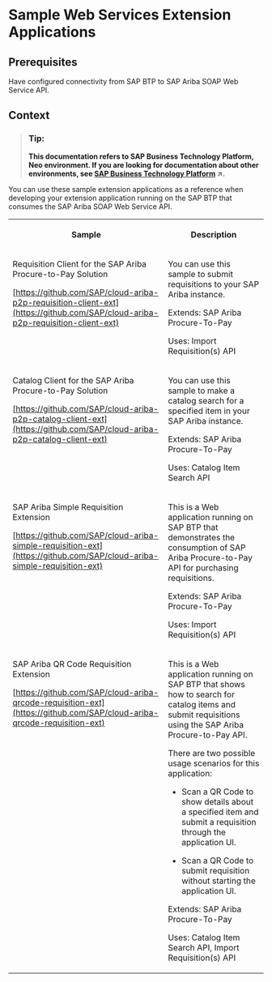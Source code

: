 <!-- loio8b1dc240f6684140b030da1abf62beec -->

# Sample Web Services Extension Applications



<a name="loio8b1dc240f6684140b030da1abf62beec__prereq_c1w_5xj_p1b"/>

## Prerequisites

Have configured connectivity from SAP BTP to SAP Ariba SOAP Web Service API.



## Context

> ### Tip:  
> **This documentation refers to SAP Business Technology Platform, Neo environment. If you are looking for documentation about other environments, see [SAP Business Technology Platform](https://help.sap.com/viewer/65de2977205c403bbc107264b8eccf4b/Cloud/en-US/6a2c1ab5a31b4ed9a2ce17a5329e1dd8.html "SAP Business Technology Platform (SAP BTP) is an integrated offering comprised of four technology portfolios: database and data management, application development and integration, analytics, and intelligent technologies. The platform offers users the ability to turn data into business value, compose end-to-end business processes, and build and extend SAP applications quickly.") :arrow_upper_right:.**

You can use these sample extension applications as a reference when developing your extension application running on the SAP BTP that consumes the SAP Ariba SOAP Web Service API.


<table>
<tr>
<th valign="top">

Sample



</th>
<th valign="top">

Description



</th>
</tr>
<tr>
<td valign="top">

Requisition Client for the SAP Ariba Procure-to-Pay Solution

[https://github.com/SAP/cloud-ariba-p2p-requisition-client-ext](https://github.com/SAP/cloud-ariba-p2p-requisition-client-ext)



</td>
<td valign="top">

You can use this sample to submit requisitions to your SAP Ariba instance.

Extends: SAP Ariba Procure-To-Pay

Uses: Import Requisition\(s\) API



</td>
</tr>
<tr>
<td valign="top">

Catalog Client for the SAP Ariba Procure-to-Pay Solution

[https://github.com/SAP/cloud-ariba-p2p-catalog-client-ext](https://github.com/SAP/cloud-ariba-p2p-catalog-client-ext)



</td>
<td valign="top">

You can use this sample to make a catalog search for a specified item in your SAP Ariba instance.

Extends: SAP Ariba Procure-To-Pay

Uses: Catalog Item Search API



</td>
</tr>
<tr>
<td valign="top">

SAP Ariba Simple Requisition Extension

[https://github.com/SAP/cloud-ariba-simple-requisition-ext](https://github.com/SAP/cloud-ariba-simple-requisition-ext)



</td>
<td valign="top">

This is a Web application running on SAP BTP that demonstrates the consumption of SAP Ariba Procure-to-Pay API for purchasing requisitions.

Extends: SAP Ariba Procure-To-Pay

Uses: Import Requisition\(s\) API



</td>
</tr>
<tr>
<td valign="top">

SAP Ariba QR Code Requisition Extension

[https://github.com/SAP/cloud-ariba-qrcode-requisition-ext](https://github.com/SAP/cloud-ariba-qrcode-requisition-ext)



</td>
<td valign="top">

This is a Web application running on SAP BTP that shows how to search for catalog items and submit requisitions using the SAP Ariba Procure-to-Pay API.

There are two possible usage scenarios for this application:

-   Scan a QR Code to show details about a specified item and submit a requisition through the application UI.

-   Scan a QR Code to submit requisition without starting the application UI.


Extends: SAP Ariba Procure-To-Pay

Uses: Catalog Item Search API, Import Requisition\(s\) API



</td>
</tr>
</table>

